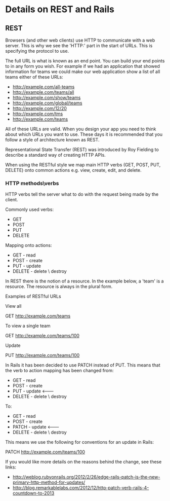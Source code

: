 # Details on REST and Rails


## REST
Browsers (and other web clients) use HTTP to communicate with a web server. This is why we see the 'HTTP:' part in the start of URLs. This is specifying the protocol to use. 

The full URL is what is known as an end point. You can build your end points to in any form you wish. For example if we had an application that showed information for teams we could make our web application show a list of all teams either of these URLs:
* http://example.com/all-teams
* http://example.com/teams/all
* http://example.com/show/teams
* http://example.com/global/teams
* http://example.com/12/20
* http://example.com/tms
* http://example.com/teams

All of these URLs are valid. When you design your app you need to think about which URLs you want to use. These days it is recommended that you follow a style of architecture known as REST.

Representational State Transfer (REST) was introduced by Roy Fielding to describe a standard way of creating HTTP APIs. 

When using the RESTful style we map main HTTP verbs (GET, POST, PUT, DELETE) onto common actions e.g. view, create, edit, and delete.

### HTTP methods\verbs
HTTP verbs tell the server what to do with the request being made by the client.

Commonly used verbs:
* GET
* POST
* PUT
* DELETE

Mapping onto actions:
* GET - read
* POST - create
* PUT - update
* DELETE - delete \ destroy

In REST there is the notion of a resource. In the example below, a 'team' is a resource. The resource is always in the plural form.

Examples of RESTful URLs

View all

GET http://example.com/teams

To view a single team

GET http://example.com/teams/100

Update

PUT http://example.com/teams/100


In Rails it has been decided to use PATCH instead of PUT. This means that the verb to action mapping has been changed from:

* GET - read
* POST - create
* PUT - update   <---
* DELETE - delete \ destroy

To:

* GET - read
* POST - create
* PATCH - update  <---
* DELETE - delete \ destroy

This means we use the following for conventions for an update in Rails:

PATCH http://example.com/teams/100


If you would like more details on the reasons behind the change, see these links: 
* http://weblog.rubyonrails.org/2012/2/26/edge-rails-patch-is-the-new-primary-http-method-for-updates/
* http://blog.remarkablelabs.com/2012/12/http-patch-verb-rails-4-countdown-to-2013
